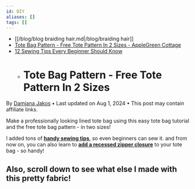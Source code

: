 ```yaml
---
id: DIY
aliases: []
tags: []
---
```


- [[/blog/blog braiding hair.md|/blog/braiding hair]]
- [Tote Bag Pattern - Free Tote Pattern In 2 Sizes - AppleGreen Cottage](https://www.applegreencottage.com/tote-bag-pattern/?utm_source=convertkit&utm_medium=email&utm_campaign=%F0%9F%A7%B5+%F0%9F%8E%80+See+No1+TOTE+tutorial+at+AppleGreen+Cottage%21+-+6950334&sh_kit=1fa531cc0b7041764ed755ddf170671d0527b8e1b9e7ebd7131ef8427f7384e1)
- [12 Sewing Tips Every Beginner Should Know](https://www.applegreencottage.com/sewing-tips-beginners/?utm_source=convertkit&utm_medium=email&utm_campaign=%F0%9F%A7%B5+Don)
	- # Tote Bag Pattern - Free Tote Pattern In 2 Sizes

By [Damjana Jakos](https://www.applegreencottage.com/about/) • Last updated on Aug 1, 2024 • This post may contain affiliate links.

Make a professionally looking lined tote bag using this easy tote bag tutorial and the free tote bag pattern - in two sizes!

I added tons of **[handy sewing tips](https://www.applegreencottage.com/sewing-bags-and-bag-making-tips/)**, so even beginners can sew it. and from now on, you can also learn to **[add a recessed zipper closure](https://www.applegreencottage.com/how-to-sew-a-recessed-zipper-in-a-tote-bag/)** to your tote bag - so handy!

Also, scroll down to see **what else I made** with this pretty fabric!
- 
